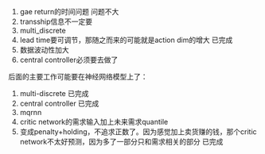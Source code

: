 1. gae return的时间问题  问题不大
2. transship信息不一定要
3. multi_discrete
4. lead time要可调节，那随之而来的可能就是action dim的增大  已完成
5. 数据波动性加大
6. central controller必须要去做了


后面的主要工作可能要在神经网络模型上了：
1. multi-discrete 已完成
2. central controller 已完成
3. mqrnn
4. critic network的需求输入加上未来需求quantile
5. 变成penalty+holding，不追求正数了。因为感觉加上卖货赚的钱，那个critic network不太好预测，因为多了一部分只和需求相关的部分  已完成
